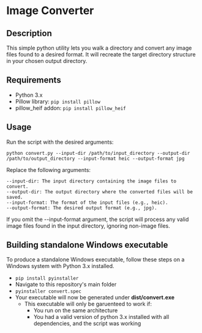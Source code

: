# Image Converter
## Description
This simple python utility lets you walk a directory and convert any image files found to a desired format. It will recreate the target directory structure in your chosen output directory.

## Requirements
- Python 3.x
- Pillow library: `pip install pillow`
- pillow_heif addon: `pip install pillow_heif`

## Usage
Run the script with the desired arguments:

`python convert.py --input-dir /path/to/input_directory --output-dir /path/to/output_directory --input-format heic --output-format jpg`

Replace the following arguments:

```
--input-dir: The input directory containing the image files to convert.
--output-dir: The output directory where the converted files will be saved.
--input-format: The format of the input files (e.g., heic).
--output-format: The desired output format (e.g., jpg).
```


If you omit the --input-format argument, the script will process any valid image files found in the input directory, ignoring non-image files.

## Building standalone Windows executable
To produce a standalone Windows executable, follow these steps on a Windows system with Python 3.x installed.
- `pip install pyinstaller`
- Navigate to this repository's main folder
- `pyinstaller convert.spec`
- Your executable will now be generated under **dist/convert.exe**
    - This executable will only be garuenteed to work if:
        - You run on the same architecture
        - You had a valid version of python 3.x installed with all dependencies, and the script was working